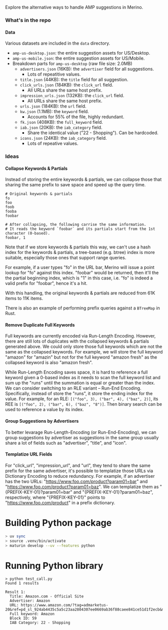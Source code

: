 Explore the alternative ways to handle AMP suggestions in Merino.

### What's in the repo

#### Data
Various datasets are included in the `data` directory.
- `amp-us-desktop.json`: the entire suggestion assets for US/Desktop.
- `amp-us-mobile.json`: the entire suggestion assets for US/Mobile.
- Breakdown parts for `amp-us-desktop` (raw file size: 2.0MB)
  - `advertisers.json` (16KB): the `advertiser` field for all suggestions.
      - Lots of repeatitive values.
  - `title.json` (44KB): the `title` field for all suggestion.
  - `click_urls.json` (184KB): the `click_url` field.
      - All URLs share the same host prefix.
  - `impression_urls.json` (132KB): the `click_url` field.
      - All URLs share the same host prefix.
  - `urls.json` (184KB): the `url` field.
  - `kw.json` (1.1MB): the `keyword` field.
      - Accounts for 55% of the file, highly redundant.
  - `fk.json` (408KB): the `full_keyword` field.
  - `iab.json` (20KB): the `iab_category` field.
      - Share the identical value ("22 - Shopping"). Can be hardcoded.
  - `icons.json` (24KB): the `iab_category` field.
      - Lots of repeative values.

### Ideas

#### Collapse Keywords & Partials

Instead of storing the entire keywords & partials, we can collapse those that sharing the same prefix to save space and speed up the query time.

```
# Original keywords & partials
fo
foo
foob
fooba
foobar

# After collapsing, the following carrise the same information.
# It reads the keyword `foobar` and its partials start from the 1st character (0-based).
foobar, 1
```

Note that if we store keywords & partials this way, we can't use a hash index for the keywords & partials, a tree-based (e.g. btree) index is more suitable, especially those ones that support range queries.

For example, if a user types "fo" in the URL bar, Merino will issue a point lookup for "fo" against this index. "foobar" would be returned, then it'll the the partial beginning index, which is "1" in this case, i.e. "fo" is indeed a valid prefix for "foobar", hence it's a hit.

With this handling, the original keywords & partials are reduced from 61K items to 11K items.

There is also an example of performing prefix queries against a `BTreeMap` in Rust.

#### Remove Duplicate Full Keywords
Full keywords are currently encoded via Run-Length Encoding. However, there are still lots of duplicates with the collapsed keywords & partials generated above. We could only store those full keywords which are not the same as the collapsed keywords. For example, we will store the full keyword "amazon" for "amazin" but not for the full keyword "amazon fresh" as the collapsed keyword is also "amazon fresh".

While Run-Length Encoding saves space, it is hard to reference a full keyword given a 0-based index as it needs to scan the full keyword list and sum up the "runs" until the summation is equal or greater than the index. We can consider switching to an RLE variant – Run-End Encoding. Specifically, instead of store the "runs", it store the ending index for the value. For example, for an RLE: `[("foo", 3), ("bar", 4), ("baz", 2)]`, its REE is `[("foo", 2), ("bar", 6), ("baz", "8")]`. Then binary search can be used to reference a value by its index.

#### Group Suggestions by Advertisers
To better levarage Run-Length-Encoding (or Run-End-Encoding), we can group suggestions by advertiser as suggestions in the same group usually share a lot of fields such as "advertiser", "title", and "icon".

#### Templatize URL Fields
For "click_url", "impression_url", and "url", they tend to share the same prefix for the same advertiser, it's possible to templatize those URLs via Dictionary Encoding to reduce redundancy. For example, if an advertiser has the two URLs: "https://www.foo.com/product?param01=bar" and "https://www.foo.com/product?param01=baz". We can templatize them as "{PREFIX-KEY-01}?param01=bar" and "{PREFIX-KEY-01}?param01=baz", respectively, where "{PREFIX-KEY-01}" points to "https://www.foo.com/product" in a prefix dictionary.

# Building Python package

```sh
> uv sync
> source .venv/bin/activate
> maturin develop --uv --features python
```

# Running Python library
```
> python test_call.py
Found 1 results

Result 1:
  Title: Amazon.com - Official Site
  Advertiser: Amazon
  URL: https://www.amazon.com/?tag=admarketus-20&ref=pd_sl_924ab4435c5a5c23aa2804307ee0669ab36f88caee841ce51d1f2ecb&mfadid=adm
  Full keyword: Amazon
  Block ID: 59
  IAB Category: 22 - Shopping
```

